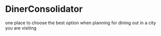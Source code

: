 # DinerConsolidator
one place to choose the best option when planning for dining out in a city you are visiting
